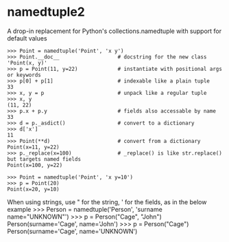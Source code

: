 namedtuple2
===========

A drop-in replacement for Python's collections.namedtuple with support for default values

    >>> Point = namedtuple('Point', 'x y')
    >>> Point.__doc__                   # docstring for the new class
    'Point(x, y)'
    >>> p = Point(11, y=22)             # instantiate with positional args or keywords
    >>> p[0] + p[1]                     # indexable like a plain tuple
    33
    >>> x, y = p                        # unpack like a regular tuple
    >>> x, y
    (11, 22)
    >>> p.x + p.y                       # fields also accessable by name
    33
    >>> d = p._asdict()                 # convert to a dictionary
    >>> d['x']
    11
    >>> Point(**d)                      # convert from a dictionary
    Point(x=11, y=22)
    >>> p._replace(x=100)               # _replace() is like str.replace() but targets named fields
    Point(x=100, y=22)

    >>> Point = namedtuple('Point', 'x y=10')
    >>> p = Point(20)
    Point(x=20, y=10)

When using strings, use " for the string, ' for the fields, as in the below example
    >>> Person = namedtuple('Person', 'surname name="UNKNOWN"')
    >>> p = Person("Cage", "John")
    Person(surname='Cage', name='John')
    >>> p = Person("Cage")
    Person(surname='Cage', name='UNKNOWN')
